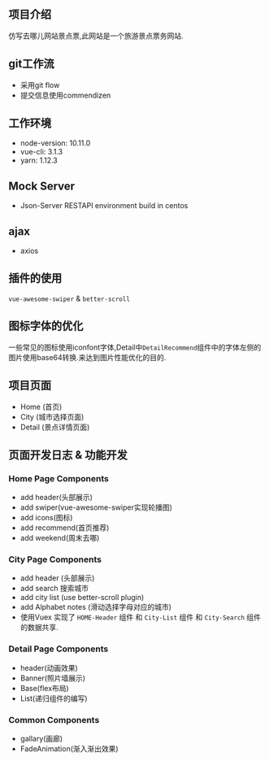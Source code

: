 ## 项目介绍
仿写去哪儿网站景点票,此网站是一个旅游景点票务网站.

## git工作流
- 采用git flow 
- 提交信息使用commendizen 

## 工作环境
- node-version: 10.11.0
- vue-cli: 3.1.3
- yarn: 1.12.3

## Mock Server
- Json-Server RESTAPI environment build in centos

## ajax
- axios

## 插件的使用
`vue-awesome-swiper` & `better-scroll`

## 图标字体的优化
一些常见的图标使用iconfont字体,Detail中`DetailRecommend`组件中的字体左侧的图片使用base64转换.来达到图片性能优化的目的.

## 项目页面
- Home (首页)
- City (城市选择页面)
- Detail (景点详情页面)

## 页面开发日志 & 功能开发

### Home Page Components  
- add header(头部展示) 
- add swiper(vue-awesome-swiper实现轮播图)
- add icons(图标)
- add recommend(首页推荐)
- add weekend(周末去哪)

### City Page Components  
- add header (头部展示)
- add search 搜索城市 
- add city list (use better-scroll plugin)
- add Alphabet notes (滑动选择字母对应的城市)
- 使用Vuex 实现了 `HOME-Header` 组件 和 `City-List` 组件 和 `City-Search` 组件的数据共享.

### Detail Page Components 
- header(动画效果)
- Banner(照片墙展示)
- Base(flex布局)
- List(递归组件的编写)


### Common Components 
- gallary(画廊)
- FadeAnimation(渐入渐出效果)







